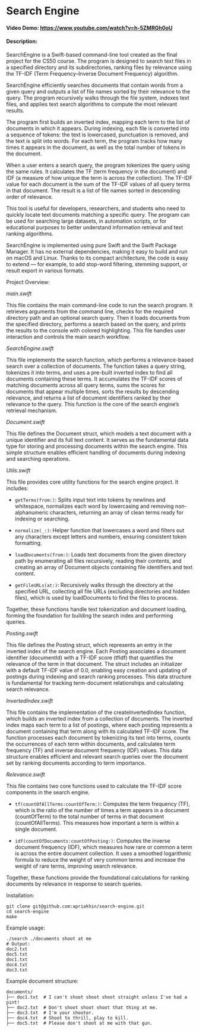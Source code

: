 # Search Engine
#### Video Demo: https://www.youtube.com/watch?v=h-5ZMRGh0oU
#### Description:
SearchEngine is a Swift-based command-line tool created as the final project for the CS50 course. The program is designed to search text files in a specified directory and its subdirectories, ranking files by relevance using the TF-IDF (Term Frequency–Inverse Document Frequency) algorithm.

SearchEngine efficiently searches documents that contain words from a given query and outputs a list of file names sorted by their relevance to the query. The program recursively walks through the file system, indexes text files, and applies text search algorithms to compute the most relevant results.

The program first builds an inverted index, mapping each term to the list of documents in which it appears. During indexing, each file is converted into a sequence of tokens: the text is lowercased, punctuation is removed, and the text is split into words. For each term, the program tracks how many times it appears in the document, as well as the total number of tokens in the document.

When a user enters a search query, the program tokenizes the query using the same rules. It calculates the TF (term frequency in the document) and IDF (a measure of how unique the term is across the collection). The TF-IDF value for each document is the sum of the TF-IDF values of all query terms in that document. The result is a list of file names sorted in descending order of relevance.

This tool is useful for developers, researchers, and students who need to quickly locate text documents matching a specific query. The program can be used for searching large datasets, in automation scripts, or for educational purposes to better understand information retrieval and text ranking algorithms.

SearchEngine is implemented using pure Swift and the Swift Package Manager. It has no external dependencies, making it easy to build and run on macOS and Linux. Thanks to its compact architecture, the code is easy to extend — for example, to add stop-word filtering, stemming support, or result export in various formats.

Project Overview:

*main.swift*

This file contains the main command-line code to run the search program. It retrieves arguments from the command line, checks for the required directory path and an optional search query. Then it loads documents from the specified directory, performs a search based on the query, and prints the results to the console with colored highlighting. This file handles user interaction and controls the main search workflow.

*SearchEngine.swift*

This file implements the search function, which performs a relevance-based search over a collection of documents. The function takes a query string, tokenizes it into terms, and uses a pre-built inverted index to find all documents containing these terms. It accumulates the TF-IDF scores of matching documents across all query terms, sums the scores for documents that appear multiple times, sorts the results by descending relevance, and returns a list of document identifiers ranked by their relevance to the query. This function is the core of the search engine’s retrieval mechanism.

*Document.swift*

This file defines the Document struct, which models a text document with a unique identifier and its full text content. It serves as the fundamental data type for storing and processing documents within the search engine. This simple structure enables efficient handling of documents during indexing and searching operations.

*Utils.swift*

This file provides core utility functions for the search engine project. It includes:

- `getTerms(from:)`: Splits input text into tokens by newlines and whitespace, normalizes each word by lowercasing and removing non-alphanumeric characters, returning an array of clean terms ready for indexing or searching.

- `normalize(_:)`: Helper function that lowercases a word and filters out any characters except letters and numbers, ensuring consistent token formatting.

- `loadDocuments(from:)`: Loads text documents from the given directory path by enumerating all files recursively, reading their contents, and creating an array of Document objects containing file identifiers and text content.

- `getFileURLs(at:)`: Recursively walks through the directory at the specified URL, collecting all file URLs (excluding directories and hidden files), which is used by loadDocuments to find the files to process.

Together, these functions handle text tokenization and document loading, forming the foundation for building the search index and performing queries.

*Posting.swift*

This file defines the Posting struct, which represents an entry in the inverted index of the search engine. Each Posting associates a document identifier (documentId) with a TF-IDF score (tfIdf) that quantifies the relevance of the term in that document. The struct includes an initializer with a default TF-IDF value of 0.0, enabling easy creation and updating of postings during indexing and search ranking processes. This data structure is fundamental for tracking term-document relationships and calculating search relevance.

*InvertedIndex.swift*

This file contains the implementation of the createInvertedIndex function, which builds an inverted index from a collection of documents. The inverted index maps each term to a list of postings, where each posting represents a document containing that term along with its calculated TF-IDF score. The function processes each document by tokenizing its text into terms, counts the occurrences of each term within documents, and calculates term frequency (TF) and inverse document frequency (IDF) values. This data structure enables efficient and relevant search queries over the document set by ranking documents according to term importance.

*Relevance.swift*

This file contains two core functions used to calculate the TF-IDF score components in the search engine.

- `tf(countOfAllTerms:countOfTerm:)`: Computes the term frequency (TF), which is the ratio of the number of times a term appears in a document (countOfTerm) to the total number of terms in that document (countOfAllTerms). This measures how important a term is within a single document.

- `idf(countOfDocuments:countOfPosting:)`: Computes the inverse document frequency (IDF), which measures how rare or common a term is across the entire document collection. It uses a smoothed logarithmic formula to reduce the weight of very common terms and increase the weight of rare terms, improving search relevance.

Together, these functions provide the foundational calculations for ranking documents by relevance in response to search queries.

Installation:
```
git clone git@github.com:apriakhin/search-engine.git
cd search-engine
make
```

Example usage:
```
./search ./documents shoot at me
# Output:
doc2.txt
doc5.txt
doc1.txt
doc4.txt
doc3.txt
```

Example document structure:
```
documents/
├── doc1.txt  # I can't shoot shoot shoot straight unless I've had a pint!
├── doc2.txt  # Don't shoot shoot shoot that thing at me.
├── doc3.txt  # I'm your shooter.
├── doc4.txt  # Shoot to thrill, play to kill.
├── doc5.txt  # Please don't shoot at me with that gun.
```
